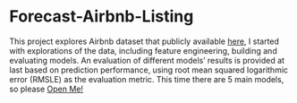 # Forecast-Airbnb-Listing

This project explores Airbnb dataset that publicly available [here](http://insideairbnb.com/get-the-data/), I started with explorations of the data, including feature engineering, building and evaluating models. An evaluation of different models’ results is provided at last based on prediction performance, using root mean squared logarithmic error (RMSLE) as the evaluation metric. 
This time there are 5 main models, so please [Open Me!]()
